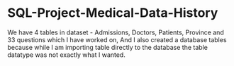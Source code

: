 # SQL-Project-Medical-Data-History
We have 4 tables in dataset - Admissions, Doctors, Patients, Province and 33 questions which I have worked on,
And I also created a database tables because while I am importing table directly to the database the table datatype was not exactly what I wanted.
